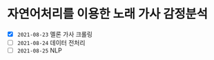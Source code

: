 # 자연어처리를 이용한 노래 가사 감정분석
- [x] `2021-08-23` 멜론 가사 크롤링
- [ ] `2021-08-24` 데이터 전처리
- [ ] `2021-08-25` NLP
